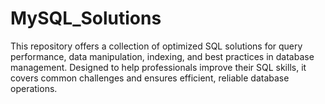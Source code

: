 # MySQL_Solutions
This repository offers a collection of optimized SQL solutions for query performance, data manipulation, indexing, and best practices in database management. Designed to help professionals improve their SQL skills, it covers common challenges and ensures efficient, reliable database operations.
